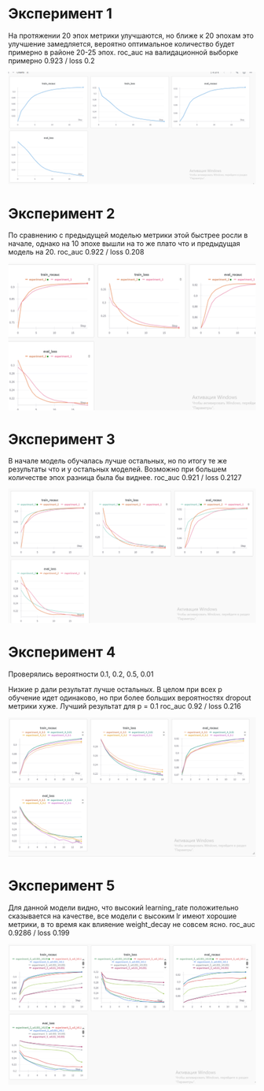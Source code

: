 # Эксперимент 1

На протяжении 20 эпох метрики улучшаются, но ближе к 20 эпохам это улучшение замедляется, вероятно оптимальное количество будет примерно в районе 20-25 эпох. roc_auc на валидационной выборке примерно 0.923 / loss 0.2

![screenshot](assets/exp1_2.png)

# Эксперимент 2

По сравнению с предыдущей моделью метрики этой быстрее росли в начале, однако на 10 эпохе вышли на то же плато что и предыдущая модель на 20.
roc_auc 0.922 / loss 0.208

![screenshot](assets/exp2_1.png)

# Эксперимент 3

В начале модель обучалась лучше остальных, но по итогу те же результаты что и у остальных моделей. Возможно при большем количестве эпох разница была бы виднее.
roc_auc 0.921 / loss 0.2127

![screenshot](assets/exp3.png)

# Эксперимент 4

Проверялись вероятности 0.1, 0.2, 0.5, 0.01

Низкие p дали результат лучше остальных. В целом при всех p обучение идет одинаково, но при более больших вероятностях dropout метрики хуже. Лучший результат для p = 0.1
roc_auc 0.92 / loss 0.216

![screenshot](assets/exp4.png)

# Эксперимент 5

Для данной модели видно, что высокий learning_rate положительно сказывается на качестве, все модели с высоким lr имеют хорошие метрики, в то время как влияение weight_decay не совсем ясно.
roc_auc 0.9286 / loss 0.199

![screenshot](assets/exp5.png)


